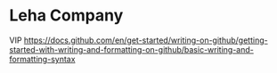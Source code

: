 # Leha Company
VIP https://docs.github.com/en/get-started/writing-on-github/getting-started-with-writing-and-formatting-on-github/basic-writing-and-formatting-syntax
